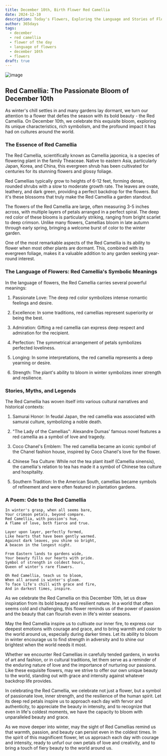 ```yaml
---
title: December 10th, Birth Flower Red Camellia
date: 2024-12-10
description: Today's Flowers, Exploring the Language and Stories of Flowers Red Camellia
author: 365days
tags:
  - december
  - red camellia
  - flower of the day
  - language of flowers
  - december 10th
  - flowers
draft: true
---
```



![image](#center)

## Red Camellia: The Passionate Bloom of December 10th

As winter's chill settles in and many gardens lay dormant, we turn our attention to a flower that defies the season with its bold beauty - the Red Camellia. On December 10th, we celebrate this exquisite bloom, exploring its unique characteristics, rich symbolism, and the profound impact it has had on cultures around the world.

### The Essence of Red Camellia

The Red Camellia, scientifically known as Camellia japonica, is a species of flowering plant in the family Theaceae. Native to eastern Asia, particularly Japan, Korea, and China, this evergreen shrub has been cultivated for centuries for its stunning flowers and glossy foliage.

Red Camellias typically grow to heights of 6-12 feet, forming dense, rounded shrubs with a slow to moderate growth rate. The leaves are ovate, leathery, and dark green, providing a perfect backdrop for the flowers. But it's these blossoms that truly make the Red Camellia a garden standout.

The flowers of the Red Camellia are large, often measuring 3-5 inches across, with multiple layers of petals arranged in a perfect spiral. The deep red color of these blooms is particularly striking, ranging from bright scarlet to deep crimson. Unlike many flowers, Camellias bloom in late autumn through early spring, bringing a welcome burst of color to the winter garden.

One of the most remarkable aspects of the Red Camellia is its ability to flower when most other plants are dormant. This, combined with its evergreen foliage, makes it a valuable addition to any garden seeking year-round interest.

### The Language of Flowers: Red Camellia's Symbolic Meanings

In the language of flowers, the Red Camellia carries several powerful meanings:

1. Passionate Love: The deep red color symbolizes intense romantic feelings and desire.

2. Excellence: In some traditions, red camellias represent superiority or being the best.

3. Admiration: Gifting a red camellia can express deep respect and admiration for the recipient.

4. Perfection: The symmetrical arrangement of petals symbolizes perfected loveliness.

5. Longing: In some interpretations, the red camellia represents a deep yearning or desire.

6. Strength: The plant's ability to bloom in winter symbolizes inner strength and resilience.

### Stories, Myths, and Legends

The Red Camellia has woven itself into various cultural narratives and historical contexts:

1. Samurai Honor: In feudal Japan, the red camellia was associated with samurai culture, symbolizing a noble death.

2. "The Lady of the Camellias": Alexandre Dumas' famous novel features a red camellia as a symbol of love and tragedy.

3. Coco Chanel's Emblem: The red camellia became an iconic symbol of the Chanel fashion house, inspired by Coco Chanel's love for the flower.

4. Chinese Tea Culture: While not the tea plant itself (Camellia sinensis), the camellia's relation to tea has made it a symbol of Chinese tea culture and hospitality.

5. Southern Tradition: In the American South, camellias became symbols of refinement and were often featured in plantation gardens.

### A Poem: Ode to the Red Camellia

	In winter's grasp, when all seems bare,
	Your crimson petals, beyond compare.
	Red Camellia, with passion's hue,
	A flame of love, both fierce and true.
	
	Layer upon layer, perfectly formed,
	Like hearts that have been gently warmed.
	Against dark leaves, you shine so bright,
	A beacon in the longest night.
	
	From Eastern lands to gardens wide,
	Your beauty fills our hearts with pride.
	Symbol of strength in coldest hours,
	Queen of winter's rare flowers.
	
	Oh Red Camellia, teach us to bloom,
	When all around is winter's gloom.
	To face life's chill with grace and fire,
	And in darkest times, inspire.

As we celebrate the Red Camellia on this December 10th, let us draw inspiration from its bold beauty and resilient nature. In a world that often seems cold and challenging, this flower reminds us of the power of passion and the beauty that can flourish even in life's winter seasons.

May the Red Camellia inspire us to cultivate our inner fire, to express our deepest emotions with courage and grace, and to bring warmth and color to the world around us, especially during darker times. Let its ability to bloom in winter encourage us to find strength in adversity and to shine our brightest when the world needs it most.

Whether we encounter Red Camellias in carefully tended gardens, in works of art and fashion, or in cultural traditions, let them serve as a reminder of the enduring nature of love and the importance of nurturing our passions. Like these exquisite flowers, may we strive to offer our own unique beauty to the world, standing out with grace and intensity against whatever backdrop life provides.

In celebrating the Red Camellia, we celebrate not just a flower, but a symbol of passionate love, inner strength, and the resilience of the human spirit. Let its deep red petals inspire us to approach each day with fervor and authenticity, to appreciate the beauty in intensity, and to recognize that even in life's coldest moments, we have the capacity to bloom with unparalleled beauty and grace.

As we move deeper into winter, may the sight of Red Camellias remind us that warmth, passion, and beauty can persist even in the coldest times. In the spirit of this magnificent flower, let us approach each day with courage and intensity, ready to unfurl our own petals of love and creativity, and to bring a touch of fiery beauty to the world around us.